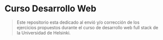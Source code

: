 # Curso Desarrollo Web

> Este repositorio esta dedicado al envió y/o corrección de los ejercicios propuestos durante el curso de desarrollo web full stack de la Universidad de Helsinki.
